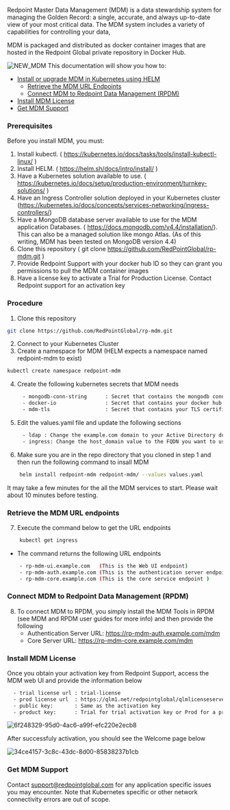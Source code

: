 Redpoint Master Data Management (MDM) is a data stewardship system for managing the Golden Record: a single, accurate, and always up-to-date view of your most critical data. The MDM system includes a variety of capabilities for controlling your data,

MDM is packaged and distributed as docker container images that are hosted in the Redpoint Global private repository in Docker Hub.

![NEW_MDM](https://user-images.githubusercontent.com/42842390/157733806-a9c6be0a-1888-4010-8602-dc1e70fd0b22.jpg)
This documentation will show you how to:

- [Install or upgrade MDM in Kubernetes using HELM](#Install-or-upgrade-mdm-in-kubernetes-using-helm)
  - [Retrieve the MDM URL Endpoints ](#retrieve-the-mdm-url-endpoints)
  - [Connect MDM to Redpoint Data Management (RPDM)](#connect-mdm-to-redpoint-data-management-(rpdm))
- [Install MDM License](#install-mdm-license)
- [Get MDM Support](#get-mdm-support)

### Prerequisites

Before you install MDM, you must:

1. Install kubectl. ( https://kubernetes.io/docs/tasks/tools/install-kubectl-linux/ )
2. Install HELM. ( https://helm.sh/docs/intro/install/ )
3. Have a Kubernetes solution available to use. ( https://kubernetes.io/docs/setup/production-environment/turnkey-solutions/ )
4. Have an Ingress Controller solution deployed in your Kubernetes cluster (https://kubernetes.io/docs/concepts/services-networking/ingress-controllers/)
5. Have a MongoDB database server available to use for the MDM application Databases. ( https://docs.mongodb.com/v4.4/installation/). This can also be a managed solution like mongo Atlas. (As of this writing, MDM has been tested on MongoDB version 4.4)
6. Clone this repository ( git clone https://github.com/RedPointGlobal/rp-mdm.git ) 
7. Provide Redpoint Support with your docker hub ID so they can grant you permissions to pull the MDM container images
8. Have a license key to activate a Trial for Production License. Contact Redpoint support for an activation key

### Procedure

1. Clone this repository
```sh
git clone https://github.com/RedPointGlobal/rp-mdm.git
 ```
2. Connect to your Kubernetes Cluster
3. Create a namespace for MDM (HELM expects a namespace named redpoint-mdm to exist)
```sh
kubectl create namespace redpoint-mdm
 ```
4. Create the following kubernetes secrets that MDM needs
```sh
     - mongodb-conn-string      : Secret that contains the mongodb connection string
     - docker-io                : Secret that contains your docker hub credentials
     - mdm-tls                  : Secret that contains your TLS certificate and private key to be used by the Ingress
 ```
5. Edit the values.yaml file and update the following sections
```sh
     - ldap : Change the example.com domain to your Active Directory domain
     - ingress: Change the host_domain value to the FQDN you want to use for your ingress URLs
 ```
6. Make sure you are in the repo directory that you cloned in step 1 and then run the following command to insall MDM
```sh
    helm install redpoint-mdm redpoint-mdm/ --values values.yaml
 ```
It may take a few minutes for the all the MDM services to start. Please wait about 10 minutes before testing.

### Retrieve the MDM URL endpoints
7. Execute the command below to get the URL endpoints 
```sh
    kubectl get ingress
 ```
- The command returns the following URL endpoints
```sh
    - rp-mdm-ui.example.com   (This is the Web UI endpoint)
    - rp-mdm-auth.example.com (This is the authentication server endpoint)
    - rp-mdm-core.example.com (This is the core service endpoint )
 ```  

### Connect MDM to Redpoint Data Management (RPDM)
8. To connect MDM to RPDM, you simply install the MDM Tools in RPDM (see MDM and RPDM user guides for more info) and then provide the following 
    - Authentication Server URL: https://rp-mdm-auth.example.com/mdm
    - Core Server URL: https://rp-mdm-core.example.com/mdm

### Install MDM License
Once you obtain your activation key from Redpoint Support, access the MDM web UI and provide the information below
```sh
  - trial license url : trial-license
  - prod license url  : https://qlm1.net/redpointglobal/qlmlicenseserver/qlmservice.asmx
  - public key:       : Same as the activation key
  - product key:      : Trial for trial activation key or Prod for a prod activation key
 ```
![6f248329-95d0-4ac6-a99f-efc220e2ecb8](https://user-images.githubusercontent.com/42842390/157773834-f2fe34ed-afb5-4d5d-af22-2cc898158846.png)

After successfuly activation, you should see the Welcome page below 

![34ce4157-3c8c-43dc-8d00-85838237b1cb](https://user-images.githubusercontent.com/42842390/157773845-a1a972e6-f29b-4a20-a8d3-3560a9f84514.png)


### Get MDM Support 
Contact support@redpointglobal.com for any application specific issues you may encounter. Note that Kubernetes specific or other network connectivity errors are out of scope.
